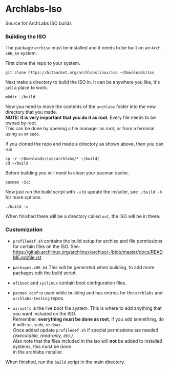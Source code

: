 # Archlabs-Iso

Source for ArchLabs ISO builds


### Building the ISO

The package `archiso` must be installed and it needs to be built on an `Arch x86_64` system.

First clone the repo to your system.

    git clone https://bitbucket.org/archlabslinux/iso ~/Downloads/iso


Next make a directory to build the ISO in. It can be anywhere you like, it's just a place to work.

    mkdir ~/build


Now you need to move the contents of the `archlabs` folder into the new directory that you made.  
**NOTE: It is very important that you do it as root**. Every file needs to be owned by root.  
This can be done by opening a file manager as root, or from a terminal using `su` or `sudo`.

If you cloned the repo and made a directory as shown above, then you can run

    cp -r ~/Downloads/iso/archlabs/* ~/build/
	cd ~/build


Before building you will need to clean your pacman cache.

    pacman -Scc


Now just run the build script with `-u` to update the installer, see `./build -h` for more options.

    ./build -u


When finished there will be a directory called `out`, the ISO will be in there.


### Customization

- `profiledef.sh` contains the build setup for archiso and file permissions for certain files on the ISO.
   See: https://gitlab.archlinux.org/archlinux/archiso/-/blob/master/docs/README.profile.rst

- `packages.x86_64` This will be generated when building, to add more packages edit the build script.

- `efiboot` and `syslinux` contain boot configuration files.

- `pacman.conf` is used while building and has entries for the `archlabs` and `archlabs-testing` repos.

- `airootfs` is the live boot file system. This is where to add anything that you want included on the ISO.  
Remember, **everything must be done as root**, if you add something, do it with `su`, `sudo`, or `doas`.  
Once added update `profiledef.sh` if special permissions are needed *(executable, read-only, etc.)*  
Also note that the files included in the iso will **not** be added to installed systems, this must be done  
in the archlabs installer.

When finished, run the `build` script in the main directory.
